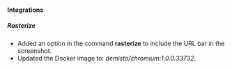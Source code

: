 
#### Integrations
##### Rasterize
- Added an option in the command **rasterize** to include the URL bar in the screenshot.
- Updated the Docker image to: *demisto/chromium:1.0.0.33732*.
